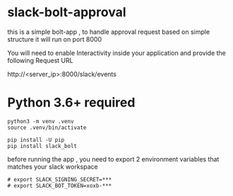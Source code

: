 # slack-bolt-approval

this is a simple bolt-app , to handle approval request based on simple structure
it will run on port 8000

You will need to enable Interactivity inside your application and provide the following Request URL

http://<server_ip>:8000/slack/events

# Python 3.6+ required
```
python3 -m venv .venv
source .venv/bin/activate

pip install -U pip
pip install slack_bolt
```

before running the app , you need to export 2 environment variables that matches your slack workspace

```
# export SLACK_SIGNING_SECRET=***
# export SLACK_BOT_TOKEN=xoxb-***
```
